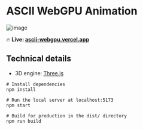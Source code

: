 # ASCII WebGPU Animation

![image](https://github.com/user-attachments/assets/8fac265d-aa63-4263-9c92-7cba4a81d5f7)


🔥 **Live: [ascii-webgpu.vercel.app](https://ascii-webgpu.vercel.app/)**


## Technical details
- 3D engine: [Three.js](https://threejs.org/)
  
```
# Install dependencies
npm install

# Run the local server at localhost:5173
npm start

# Build for production in the dist/ directory
npm run build
```
